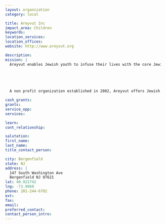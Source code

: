 ```yaml
---
layout: organization
category: local

title: Areyvut Inc
impact_area: Children
keywords: 
location_services: 
location_offices: 
website: http://www.areyvut.org

description: 
mission: |
  Areyvut enables Jewish youth to infuse their lives with the core Jewish values of chesed (kindness), tzedakah (charity) and tikkun olam (social action) so that they become thoughtful, giving members of the Jewish community of tomorrow.

  

  

  A non profit organization established in 2002, Areyvut offers Jewish day schools, educators, synagogues and community centers unique opportunities to empower and enrich youth by creating innovative and meaningful programs that make these core Jewish values a reality.

cash_grants: 
grants: 
service_opp: 
services: 

learn: 
cont_relationship: 

salutation: 
first_name: 
last_name: 
title_contact_person: 

city: Bergenfield
state: NJ
address: |
  147 South Washington Ave  
  Bergenfield NJ 07621
lat: 40.922742
lng: -73.9969
phone: 201-244-6702
ext: 
fax: 
email: 
preferred_contact: 
contact_person_intro: 
---
```

